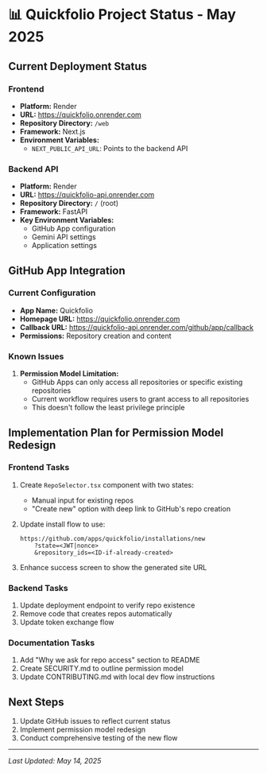 # 📊 Quickfolio Project Status - May 2025

## Current Deployment Status

### Frontend
- **Platform:** Render
- **URL:** https://quickfolio.onrender.com
- **Repository Directory:** `/web`
- **Framework:** Next.js
- **Environment Variables:**
  - `NEXT_PUBLIC_API_URL`: Points to the backend API

### Backend API
- **Platform:** Render
- **URL:** https://quickfolio-api.onrender.com
- **Repository Directory:** `/` (root)
- **Framework:** FastAPI
- **Key Environment Variables:**
  - GitHub App configuration
  - Gemini API settings
  - Application settings

## GitHub App Integration

### Current Configuration
- **App Name:** Quickfolio
- **Homepage URL:** https://quickfolio.onrender.com
- **Callback URL:** https://quickfolio-api.onrender.com/github/app/callback
- **Permissions:** Repository creation and content

### Known Issues
1. **Permission Model Limitation:**
   - GitHub Apps can only access all repositories or specific existing repositories
   - Current workflow requires users to grant access to all repositories
   - This doesn't follow the least privilege principle

## Implementation Plan for Permission Model Redesign

### Frontend Tasks
1. Create `RepoSelector.tsx` component with two states:
   - Manual input for existing repos
   - "Create new" option with deep link to GitHub's repo creation

2. Update install flow to use:
   ```
   https://github.com/apps/quickfolio/installations/new
       ?state=<JWT|nonce>
       &repository_ids=<ID-if-already-created>
   ```

3. Enhance success screen to show the generated site URL

### Backend Tasks
1. Update deployment endpoint to verify repo existence
2. Remove code that creates repos automatically
3. Update token exchange flow

### Documentation Tasks
1. Add "Why we ask for repo access" section to README
2. Create SECURITY.md to outline permission model
3. Update CONTRIBUTING.md with local dev flow instructions

## Next Steps
1. Update GitHub issues to reflect current status
2. Implement permission model redesign
3. Conduct comprehensive testing of the new flow

---

*Last Updated: May 14, 2025*
